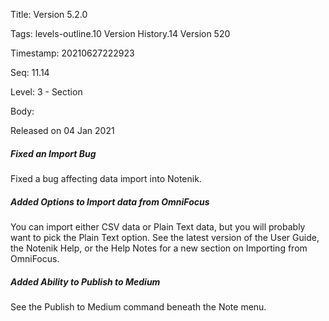 Title:  Version 5.2.0

Tags:   levels-outline.10 Version History.14 Version 520

Timestamp: 20210627222923

Seq:    11.14

Level:  3 - Section

Body: 

Released on 04 Jan 2021
 
##### Fixed an Import Bug

Fixed a bug affecting data import into Notenik. 

 
##### Added Options to Import data from OmniFocus

You can import either CSV data or Plain Text data, but you will probably want to pick the Plain Text option. See the latest version of the User Guide, the Notenik Help, or the Help Notes for a new section on Importing from OmniFocus. 

 
##### Added Ability to Publish to Medium

See the Publish to Medium command beneath the Note menu.

